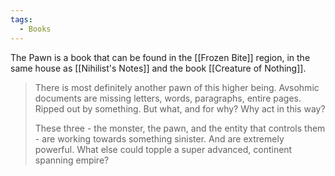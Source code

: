 ```yaml
---
tags:
  - Books
---
```


The Pawn is a book that can be found in the [[Frozen Bite]] region, in the same house as [[Nihilist's Notes]] and the book [[Creature of Nothing]].

> There is most definitely another pawn of this higher being. Avsohmic documents are missing letters, words, paragraphs, entire pages. Ripped out by something. But what, and for why? Why act in this way?
>
> These three - the monster, the pawn, and the entity that controls them - are working towards something sinister. And are extremely powerful. What else could topple a super advanced, continent spanning empire?



